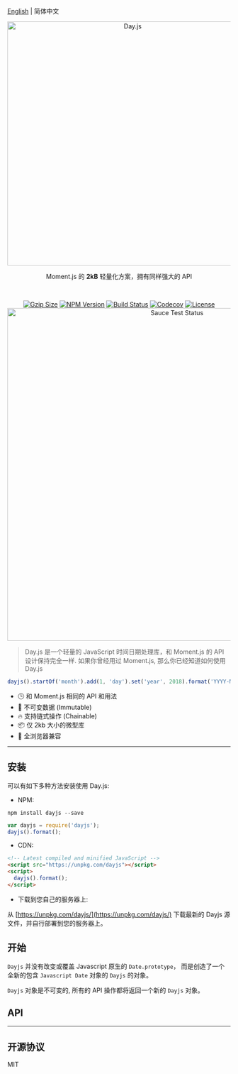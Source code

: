 [English](./README.md) | 简体中文
<p align="center"><a href="#" target="_blank" rel="noopener noreferrer"><img width="550"
                                                                             src="https://user-images.githubusercontent.com/17680888/39081119-3057bbe2-456e-11e8-862c-646133ad4b43.png"
                                                                             alt="Day.js"></a></p>
<p align="center">Moment.js 的 <b>2kB</b> 轻量化方案，拥有同样强大的 API</p>
<br>
<p align="center">
    <a href="https://unpkg.com/dayjs/dayjs.min.js"><img
            src="http://img.badgesize.io/https://unpkg.com/dayjs/dayjs.min.js?compression=gzip&style=flat-square"
            alt="Gzip Size"></a>
    <a href="https://www.npmjs.com/package/dayjs"><img src="https://img.shields.io/npm/v/dayjs.svg?style=flat-square"
                                                       alt="NPM Version"></a>
    <a href="https://travis-ci.org/xx45/dayjs"><img
            src="https://img.shields.io/travis/xx45/dayjs/master.svg?style=flat-square" alt="Build Status"></a>
    <a href="https://codecov.io/gh/xx45/dayjs"><img
            src="https://img.shields.io/codecov/c/github/xx45/dayjs/master.svg?style=flat-square" alt="Codecov"></a>
    <a href="https://github.com/xx45/dayjs/blob/master/LICENSE"><img
            src="https://img.shields.io/npm/l/dayjs.svg?style=flat-square" alt="License"></a>
    <br>
    <a href="https://saucelabs.com/u/dayjs">
        <img width="750" src="https://user-images.githubusercontent.com/17680888/40040137-8e3323a6-584b-11e8-9dba-bbe577ee8a7b.png" alt="Sauce Test Status">
    </a>
</p>

> Day.js 是一个轻量的 JavaScript 时间日期处理库，和 Moment.js 的 API 设计保持完全一样. 如果你曾经用过 Moment.js, 那么你已经知道如何使用  Day.js

```js
dayjs().startOf('month').add(1, 'day').set('year', 2018).format('YYYY-MM-DD HH:mm:ss');
```

- 🕒 和 Moment.js 相同的 API 和用法
- 💪 不可变数据 (Immutable)
- 🔥 支持链式操作 (Chainable)
- 📦 仅 2kb 大小的微型库
- 👫 全浏览器兼容
---

## 安装

可以有如下多种方法安装使用 Day.js:

- NPM:
```console
npm install dayjs --save
```
```js
var dayjs = require('dayjs');
dayjs().format();
```
- CDN:
```html
<!-- Latest compiled and minified JavaScript -->
<script src="https://unpkg.com/dayjs"></script>
<script>
  dayjs().format();
</script>
```

- 下载到您自己的服务器上:

从 [https://unpkg.com/dayjs/](https://unpkg.com/dayjs/) 下载最新的 Dayjs 源文件，并自行部署到您的服务器上。

## 开始
`Dayjs` 并没有改变或覆盖 Javascript 原生的 `Date.prototype`， 而是创造了一个全新的包含 `Javascript Date` 对象的 `Dayjs` 的对象。

`Dayjs` 对象是不可变的, 所有的 API 操作都将返回一个新的 `Dayjs` 对象。


## API

---
## 开源协议

MIT
